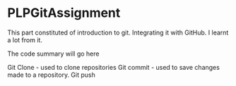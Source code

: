 # PLPGitAssignment
This part constituted of introduction to git.
Integrating it with GitHub.
I learnt a lot from it.

The code summary will go here

Git Clone - used to clone repositories 
Git commit - used to save changes made to a repository.
Git push 

